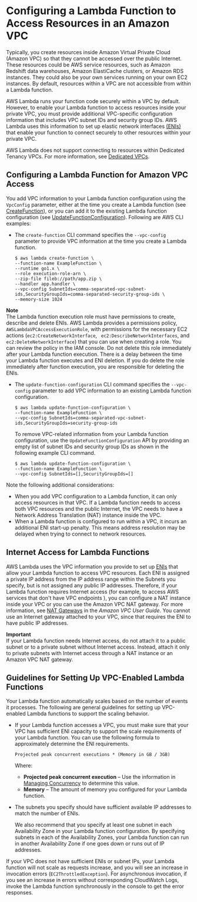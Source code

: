 # Configuring a Lambda Function to Access Resources in an Amazon VPC<a name="vpc"></a>

Typically, you create resources inside Amazon Virtual Private Cloud \(Amazon VPC\) so that they cannot be accessed over the public Internet\. These resources could be AWS service resources, such as Amazon Redshift data warehouses, Amazon ElastiCache clusters, or Amazon RDS instances\. They could also be your own services running on your own EC2 instances\. By default, resources within a VPC are not accessible from within a Lambda function\. 

AWS Lambda runs your function code securely within a VPC by default\. However, to enable your Lambda function to access resources inside your private VPC, you must provide additional VPC\-specific configuration information that includes VPC subnet IDs and security group IDs\. AWS Lambda uses this information to set up elastic network interfaces [\(ENIs\)](https://docs.aws.amazon.com/vpc/latest/userguide/VPC_ElasticNetworkInterfaces.html) that enable your function to connect securely to other resources within your private VPC\.

AWS Lambda does not support connecting to resources within Dedicated Tenancy VPCs\. For more information, see [Dedicated VPCs](https://docs.aws.amazon.com/vpc/latest/userguide/dedicated-instance.html)\.

## Configuring a Lambda Function for Amazon VPC Access<a name="vpc-configuring"></a>

You add VPC information to your Lambda function configuration using the `VpcConfig` parameter, either at the time you create a Lambda function \(see [CreateFunction](API_CreateFunction.md)\), or you can add it to the existing Lambda function configuration \(see [UpdateFunctionConfiguration](API_UpdateFunctionConfiguration.md)\)\. Following are AWS CLI examples:
+ The `create-function` CLI command specifies the `--vpc-config` parameter to provide VPC information at the time you create a Lambda function\.

  ```
  $ aws lambda create-function \
  --function-name ExampleFunction \
  --runtime go1.x \
  --role execution-role-arn \
  --zip-file fileb://path/app.zip \
  --handler app.handler \
  --vpc-config SubnetIds=comma-separated-vpc-subnet-ids,SecurityGroupIds=comma-separated-security-group-ids \
  --memory-size 1024
  ```
**Note**  
The Lambda function execution role must have permissions to create, describe and delete ENIs\. AWS Lambda provides a permissions policy, `AWSLambdaVPCAccessExecutionRole`, with permissions for the necessary EC2 actions \(`ec2:CreateNetworkInterface`, ` ec2:DescribeNetworkInterfaces`, and `ec2:DeleteNetworkInterface`\) that you can use when creating a role\. You can review the policy in the IAM console\. Do not delete this role immediately after your Lambda function execution\. There is a delay between the time your Lambda function executes and ENI deletion\. If you do delete the role immediately after function execution, you are responsible for deleting the ENIs\.
+ The `update-function-configuration` CLI command specifies the `--vpc-config` parameter to add VPC information to an existing Lambda function configuration\.

  ```
  $ aws lambda update-function-configuration \
  --function-name ExampleFunction \
  --vpc-config SubnetIds=comma-separated-vpc-subnet-ids,SecurityGroupIds=security-group-ids
  ```

  To remove VPC\-related information from your Lambda function configuration, use the `UpdateFunctionConfiguration` API by providing an empty list of subnet IDs and security group IDs as shown in the following example CLI command\.

  ```
  $ aws lambda update-function-configuration \
  --function-name ExampleFunction \
  --vpc-config SubnetIds=[],SecurityGroupIds=[]
  ```

Note the following additional considerations:
+ When you add VPC configuration to a Lambda function, it can only access resources in that VPC\. If a Lambda function needs to access both VPC resources and the public Internet, the VPC needs to have a Network Address Translation \(NAT\) instance inside the VPC\. 
+ When a Lambda function is configured to run within a VPC, it incurs an additional ENI start\-up penalty\. This means address resolution may be delayed when trying to connect to network resources\.

## Internet Access for Lambda Functions<a name="vpc-internet"></a>

AWS Lambda uses the VPC information you provide to set up [ENIs](https://docs.aws.amazon.com/vpc/latest/userguide/VPC_ElasticNetworkInterfaces.html) that allow your Lambda function to access VPC resources\. Each ENI is assigned a private IP address from the IP address range within the Subnets you specify, but is not assigned any public IP addresses\. Therefore, if your Lambda function requires Internet access \(for example, to access AWS services that don't have VPC endpoints \), you can configure a NAT instance inside your VPC or you can use the Amazon VPC NAT gateway\. For more information, see [NAT Gateways](https://docs.aws.amazon.com/vpc/latest/userguide/vpc-nat-gateway.html) in the *Amazon VPC User Guide*\. You cannot use an Internet gateway attached to your VPC, since that requires the ENI to have public IP addresses\. 

**Important**  
If your Lambda function needs Internet access, do not attach it to a public subnet or to a private subnet without Internet access\. Instead, attach it only to private subnets with Internet access through a NAT instance or an Amazon VPC NAT gateway\. 

## Guidelines for Setting Up VPC\-Enabled Lambda Functions<a name="vpc-setup-guidelines"></a>

Your Lambda function automatically scales based on the number of events it processes\. The following are general guidelines for setting up VPC\-enabled Lambda functions to support the scaling behavior\. 
+ If your Lambda function accesses a VPC, you must make sure that your VPC has sufficient ENI capacity to support the scale requirements of your Lambda function\. You can use the following formula to approximately determine the ENI requirements\.

  ```
  Projected peak concurrent executions * (Memory in GB / 3GB)
  ```

  Where: 
  + **Projected peak concurrent execution** – Use the information in [Managing Concurrency](concurrent-executions.md) to determine this value\.
  + **Memory** – The amount of memory you configured for your Lambda function\. 
+ The subnets you specify should have sufficient available IP addresses to match the number of ENIs\.

  We also recommend that you specify at least one subnet in each Availability Zone in your Lambda function configuration\. By specifying subnets in each of the Availability Zones, your Lambda function can run in another Availability Zone if one goes down or runs out of IP addresses\. 

If your VPC does not have sufficient ENIs or subnet IPs, your Lambda function will not scale as requests increase, and you will see an increase in invocation errors \(`EC2ThrottledException`\)\. For asynchronous invocation, if you see an increase in errors without corresponding CloudWatch Logs, invoke the Lambda function synchronously in the console to get the error responses\.